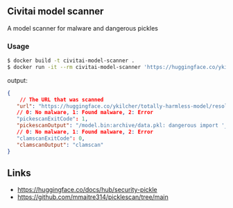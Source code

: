 ## Civitai model scanner
A model scanner for malware and dangerous pickles

### Usage
```bash
$ docker build -t civitai-model-scanner . 
$ docker run -it --rm civitai-model-scanner 'https://huggingface.co/ykilcher/totally-harmless-model/resolve/main/pytorch_model.bin'
```
output:
```json
{
    // The URL that was scanned
   "url": "https://huggingface.co/ykilcher/totally-harmless-model/resolve/main/pytorch_model.bin",
   // 0: No malware, 1: Found malware, 2: Error
   "pickescanExitCode": 1,
   "pickescanOutput": "/model.bin:archive/data.pkl: dangerous import '__builtin__ eval' FOUND\n----------- SCAN SUMMARY -----------\nScanned files: 1\nInfected files: 1\nDangerous globals: 1",
   // 0: No malware, 1: Found malware, 2: Error
   "clamscanExitCode": 0,
   "clamscanOutput": "clamscan"
}
```

## Links
- https://huggingface.co/docs/hub/security-pickle
- https://github.com/mmaitre314/picklescan/tree/main
